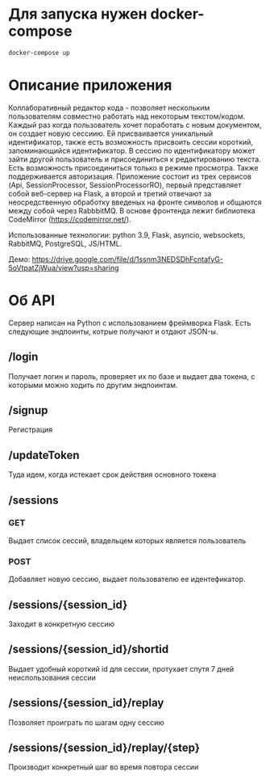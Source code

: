 # Для запуска нужен docker-compose

```bash
docker-compose up
```

# Описание приложения
Коллаборативный редактор кода - позволяет нескольким пользователям совместно работать над некоторым текстом/кодом. Каждый раз когда пользователь хочет поработать с новым документом, он создает новую сессиию. Ей присваивается уникальный идентификатор, также есть возможность присвоить сессии короткий, запоминающийся идентификатор. В сессию по идентификатору может зайти другой пользователь и присоединиться к редактированию текста. Есть возможность присоединиться только в режиме просмотра. Также поддерживается авторизация. Приложение состоит из трех сервисов (Api, SessionProcessor, SessionProcessorRO), первый представляет собой веб-сервер на Flask, а второй и третий отвечают за неосредственную обработку введеных на фронте символов и общаются между собой через RabbbitMQ. В основе фронтенда лежит библиотека CodeMirror (https://codemirror.net/). 

Использованные технологии: python 3.9, Flask, asyncio, websockets, RabbitMQ, PostgreSQL, JS/HTML.

Демо: https://drive.google.com/file/d/1ssnm3NEDSDhFcntafyG-5oVtpatZjWua/view?usp=sharing

# Об API

Сервер написан на Python с использованием фреймворка Flask. Есть следующие эндпоинты, котрые получают и отдают JSON-ы.

## /login
Получает логин и пароль, проверяет их по базе и выдает два токена, с которыми можно ходить по другим эндпоинтам.

## /signup
Регистрация

## /updateToken
Туда идем, когда истекает срок действия основного токена

## /sessions
### GET
Выдает список сессий, владельцем которых является пользователь

### POST
Добавляет новую сессию, выдает пользователю ее идентефикатор.

## /sessions/{session_id}
Заходит в конкретную сессию

## /sessions/{session_id}/shortid
Выдает удобный короткий id для сессии, протухает спутя 7 дней неиспользования сессии

## /sessions/{session_id}/replay
Позволяет проиграть по шагам одну сессию

## /sessions/{session_id}/replay/{step}
Производит конкретный шаг во время повтора сессии
